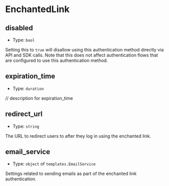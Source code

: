 
EnchantedLink
=============



disabled
--------

- Type: `bool` 

Setting this to `true` will disallow using this authentication method directly via
API and SDK calls. Note that this does not affect authentication flows that are
configured to use this authentication method.



expiration_time
---------------

- Type: `duration` 

// description for expiration_time



redirect_url
------------

- Type: `string` 

The URL to redirect users to after they log in using the enchanted link.



email_service
-------------

- Type: `object` of `templates.EmailService` 

Settings related to sending emails as part of the enchanted link authentication.
